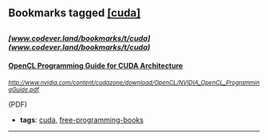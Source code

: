 ## Bookmarks tagged [[cuda]](https://www.codever.land/search?q=[cuda])

_<sup><sup>[www.codever.land/bookmarks/t/cuda](www.codever.land/bookmarks/t/cuda)</sup></sup>_
---
#### [OpenCL Programming Guide for CUDA Architecture](http://www.nvidia.com/content/cudazone/download/OpenCL/NVIDIA_OpenCL_ProgrammingGuide.pdf)
_<sup>http://www.nvidia.com/content/cudazone/download/OpenCL/NVIDIA_OpenCL_ProgrammingGuide.pdf</sup>_

(PDF)
* **tags**: [cuda](../tagged/cuda.md), [free-programming-books](../tagged/free-programming-books.md)
---
